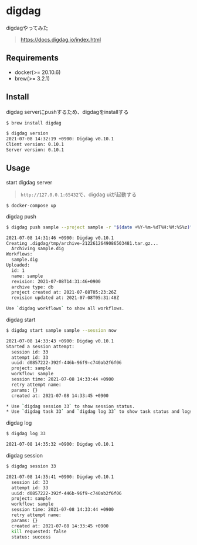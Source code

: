 # digdag

digdagやってみた
> https://docs.digdag.io/index.html

## Requirements

- docker(>= 20.10.6)
- brew(>= 3.2.1)

## Install

digdag serverにpushするため、digdagをinstallする

```sh
$ brew install digdag
```

```sh
$ digdag version
2021-07-08 14:32:19 +0900: Digdag v0.10.1
Client version: 0.10.1
Server version: 0.10.1
```

## Usage

start digdag server
> `http://127.0.0.1:65432`で、digdag uiが起動する

```
$ docker-compose up
```

digdag push

```sh
$ digdag push sample --project sample -r "$(date +%Y-%m-%dT%H:%M:%S%z)"

2021-07-08 14:31:46 +0900: Digdag v0.10.1
Creating .digdag/tmp/archive-2122612649086503481.tar.gz...
  Archiving sample.dig
Workflows:
  sample.dig
Uploaded:
  id: 1
  name: sample
  revision: 2021-07-08T14:31:46+0900
  archive type: db
  project created at: 2021-07-08T05:23:26Z
  revision updated at: 2021-07-08T05:31:48Z

Use `digdag workflows` to show all workflows.
```

digdag start

```sh
$ digdag start sample sample --session now

2021-07-08 14:33:43 +0900: Digdag v0.10.1
Started a session attempt:
  session id: 33
  attempt id: 33
  uuid: d0857222-392f-446b-96f9-c740ab2f6f06
  project: sample
  workflow: sample
  session time: 2021-07-08 14:33:44 +0900
  retry attempt name:
  params: {}
  created at: 2021-07-08 14:33:45 +0900

* Use `digdag session 33` to show session status.
* Use `digdag task 33` and `digdag log 33` to show task status and logs.
```

digdag log

```sh
$ digdag log 33

2021-07-08 14:35:32 +0900: Digdag v0.10.1
```

digdag session

```sh
$ digdag session 33

2021-07-08 14:35:41 +0900: Digdag v0.10.1
  session id: 33
  attempt id: 33
  uuid: d0857222-392f-446b-96f9-c740ab2f6f06
  project: sample
  workflow: sample
  session time: 2021-07-08 14:33:44 +0900
  retry attempt name:
  params: {}
  created at: 2021-07-08 14:33:45 +0900
  kill requested: false
  status: success
```
